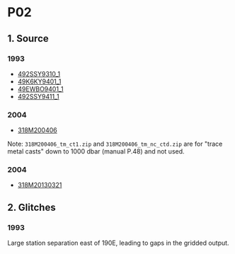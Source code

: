 # P02
## 1. Source
### 1993
+ [492SSY9310_1](https://cchdo.ucsd.edu/cruise/492SSY9310_1)
+ [49K6KY9401_1](https://cchdo.ucsd.edu/cruise/49K6KY9401_1)
+ [49EWBO9401_1](https://cchdo.ucsd.edu/cruise/49EWBO9401_1)
+ [492SSY9411_1](https://cchdo.ucsd.edu/cruise/492SSY9411_1)

### 2004

+ [318M200406](https://cchdo.ucsd.edu/cruise/318M200406)

Note: `318M200406_tm_ct1.zip` and `318M200406_tm_nc_ctd.zip` are for "trace metal casts" down to 1000 dbar (manual P.48) and not used.


### 2004

+ [318M20130321](https://cchdo.ucsd.edu/cruise/318M20130321)

## 2. Glitches

### 1993
Large station separation east of 190E, leading to gaps in the gridded output.
